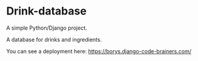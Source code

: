 # Drink-database

A simple Python/Django project.

A database for drinks and ingredients.

You can see a deployment here: https://borys.django-code-brainers.com/
